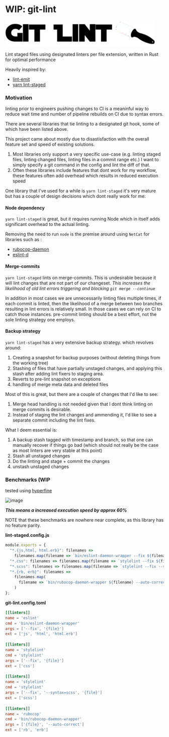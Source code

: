 #  WIP: git-lint

![image](https://github.com/alexanderjeurissen/git-lint/blob/main/public/assets/screenshots/linter%20copy.png?raw=true)

Lint staged files using designated linters per file extension, written in Rust for optimal performance

Heavily inspired by:

- [lint-emit](https://github.com/ragone/lint-emit)
- [yarn lint-staged](https://github.com/okonet/lint-staged)


### Motivation

linting prior to engineers pushing changes to CI is a meaninful way to reduce wait time and number of pipeline rebuilds on CI due to syntax errors.

There are several libraries that tie linting to a designated git hook, some of which have been listed above.

This project came about mostly due to disastisfaction with the overall feature set and speed of existing solutions.

1. Most libraries only support a very specific use-case (e.g. linting staged files, linting changed files, linting files in a commit range etc.) I want to simply specify a git command in the config and lint the diff of that.
2. Often these libraries include features that dont work for my workflow, these features often add overhead which results in reduced execution speed

One library that I've used for a while is `yarn lint-staged` it's very mature but has a couple of design decisions which dont really work for me:

#### Node dependency

`yarn lint-staged` is great, but it requires running Node which in itself adds significant overhead to the actual linting.

Removing the need to run `node` is the premise around using `NetCat` for libraries such as :

- [rubocop-daemon](https://github.com/fohte/rubocop-daemon#more-speed)
- [eslint-d](https://github.com/mantoni/eslint_d.js#moar-speed)



#### Merge-commits

`yarn lint-staged` lints on merge-commits. This is undesirable because it will lint changes that are not part of *our* changeset. *This increases the likelihood of old lint errors triggering and blocking `git merge --continue`*

In addition in most cases we are unnecessarily linting files multiple times, if each commit is linted, then the likelihood of a merge between two branches resulting in lint errors is relatively small. In those cases we can rely on CI to catch those instances. pre-commit linting should be a best effort, not the sole linting strategy one employs.

#### Backup strategy

`yarn lint-staged` has a very extensive backup strategy. which revolves around:

1. Creating a snapshot for backup purposes (without deleting things from the working tree)
2. Stashing of files that have partially unstaged changes, and applying this stash after adding lint fixers to staging area.
3. Reverts to pre-lint snapshot on exceptions
4. handling of merge meta data and deleted files

Most of this is great, but there are a couple of changes that I'd like to see:

1. Merge head handling is not needed given that I dont think linting on merge commits is desirable.
2. Instead of staging the lint changes and ammending it, I'd like to see a separate commit including the lint fixes.

What I deem essential is:

1. A backup stash tagged with timestamp and branch, so that one can manually recover if things go bad (which should not really be the case as most linters are very stable at this point)
2. Stash all unstaged changes
3. Do the linting and stage + commit the changes
4. unstash unstaged changes


### Benchmarks (WIP

tested using [hyperfine](https://github.com/sharkdp/hyperfine)

![image](https://github.com/alexanderjeurissen/lint-staged/blob/main/public/assets/screenshots/benchmark.png)

_**This means a increased execution speed by approx 60%**_

NOTE that these benchmarks are nowhere near complete, as this library has no feature parity.

**lint-staged.config.js**

```js
module.exports = {
  "*.{js,html, html.erb}": filenames =>
    filenames.map(filename => `bin/eslint-daemon-wrapper --fix ${filename}`),
  "*.css": filenames => filenames.map(filename => `stylelint --fix ${filename}`),
  "*.scss": filenames => filenames.map(filename => `stylelint --fix --syntax=scss ${filename}`),
  "*.{rb, erb}": filenames =>
    filenames.map(
      filename => `bin/rubocop-daemon-wrapper ${filename} --auto-correct`
    )
};
```

**git-lint.config.toml**

```toml 
[[linters]]
name = 'eslint'
cmd = 'bin/eslint-daemon-wrapper'
args = ['--fix', '{file}']
ext = ['js', 'html', 'html.erb']

[[linters]]
name = 'stylelint'
cmd = 'stylelint'
args = ['--fix', '{file}']
ext = ['css']

[[linters]]
name = 'stylelint'
cmd = 'stylelint'
args = ['--fix', '--syntax=scss', '{file}']
ext = ['scss']

[[linters]]
name = 'rubocop'
cmd = 'bin/rubocop-daemon-wrapper'
args = ['{file}', '--auto-correct']
ext = ['rb', 'erb']
```



